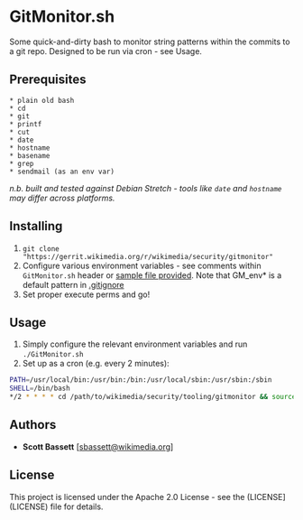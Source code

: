 # GitMonitor.sh

Some quick-and-dirty bash to monitor string patterns within the commits to a git repo.  Designed to be run via cron - see Usage.

## Prerequisites

```
* plain old bash
* cd
* git
* printf
* cut
* date
* hostname
* basename
* grep
* sendmail (as an env var)
```

*n.b. built and tested against Debian Stretch - tools like ```date``` and ```hostname``` may differ across platforms.*

## Installing

1. ```git clone "https://gerrit.wikimedia.org/r/wikimedia/security/gitmonitor"```
2. Configure various environment variables - see comments within ```GitMonitor.sh``` header or [sample file provided](GM_env.sh).  Note that GM_env* is a default pattern in [.gitignore](.gitignore)
3. Set proper execute perms and go!

## Usage

1. Simply configure the relevant environment variables and run ```./GitMonitor.sh```
2. Set up as a cron (e.g. every 2 minutes):
```bash
PATH=/usr/local/bin:/usr/bin:/bin:/usr/local/sbin:/usr/sbin:/sbin
SHELL=/bin/bash
*/2 * * * * cd /path/to/wikimedia/security/tooling/gitmonitor && source GM_env.sh && ./GitMonitor.sh
```

## Authors

* **Scott Bassett** [sbassett@wikimedia.org]

## License

This project is licensed under the Apache 2.0 License - see the (LICENSE](LICENSE) file for details.
